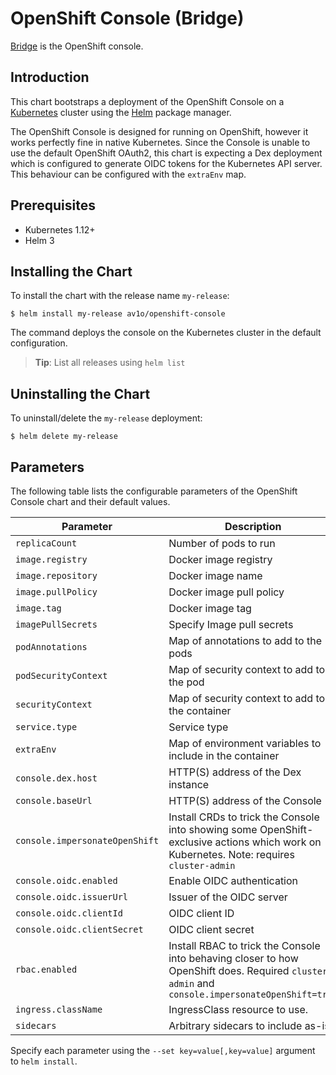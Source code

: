 # OpenShift Console (Bridge)

[Bridge](https://github.com/openshift/console) is the OpenShift console.

## Introduction

This chart bootstraps a deployment of the OpenShift Console on a [Kubernetes](https://kubernetes.io) cluster using the [Helm](https://helm.sh) package manager.

The OpenShift Console is designed for running on OpenShift, however it works perfectly fine in native Kubernetes. Since the Console is unable to use the default OpenShift OAuth2, this chart is expecting a Dex deployment which is configured to generate OIDC tokens for the Kubernetes API server.
This behaviour can be configured with the `extraEnv` map.

## Prerequisites

- Kubernetes 1.12+
- Helm 3

## Installing the Chart
To install the chart with the release name `my-release`:

```console
$ helm install my-release av1o/openshift-console
```

The command deploys the console on the Kubernetes cluster in the default configuration.

> **Tip**: List all releases using `helm list`

## Uninstalling the Chart

To uninstall/delete the `my-release` deployment:

```console
$ helm delete my-release
```

## Parameters

The following table lists the configurable parameters of the OpenShift Console chart and their default values.

| Parameter                      | Description                                                                                                                                    | Default                       |
|--------------------------------|------------------------------------------------------------------------------------------------------------------------------------------------|-------------------------------|
| `replicaCount`                 | Number of pods to run                                                                                                                          | 1                             |
| `image.registry`               | Docker image registry                                                                                                                          | `quay.io`                     |
| `image.repository`             | Docker image name                                                                                                                              | `openshift/origin-console`    |
| `image.pullPolicy`             | Docker image pull policy                                                                                                                       | `IfNotPresent`                |
| `image.tag`                    | Docker image tag                                                                                                                               | `${CHART_VERSION}`            |
| `imagePullSecrets`             | Specify Image pull secrets                                                                                                                     | `[]`                          |
| `podAnnotations`               | Map of annotations to add to the pods                                                                                                          | See `values.yaml`             |
| `podSecurityContext`           | Map of security context to add to the pod                                                                                                      | See `values.yaml`             |
| `securityContext`              | Map of security context to add to the container                                                                                                | See `values.yaml`             |
| `service.type`                 | Service type                                                                                                                                   | `ClusterIP`                   |
| `extraEnv`                     | Map of environment variables to include in the container                                                                                       | `{}`                          |
| `console.dex.host`             | HTTP(S) address of the Dex instance                                                                                                            | `https://dex.example.org`     |
| `console.baseUrl`              | HTTP(S) address of the Console                                                                                                                 | `https://console.example.org` |
| `console.impersonateOpenShift` | Install CRDs to trick the Console into showing some OpenShift-exclusive actions which work on Kubernetes. Note: requires `cluster-admin`       | `false`                       |
| `console.oidc.enabled`         | Enable OIDC authentication                                                                                                                     | `true`                        |
| `console.oidc.issuerUrl`       | Issuer of the OIDC server                                                                                                                      | `https://dex.example.org`     |
| `console.oidc.clientId`        | OIDC client ID                                                                                                                                 | `kubernetes`                  |
| `console.oidc.clientSecret`    | OIDC client secret                                                                                                                             | `hunter2`                     |
| `rbac.enabled`                 | Install RBAC to trick the Console into behaving closer to how OpenShift does. Required `cluster-admin` and `console.impersonateOpenShift=true` | `false`                       |
| `ingress.className`            | IngressClass resource to use.                                                                                                                  |                               |
| `sidecars`                     | Arbitrary sidecars to include as-is                                                                                                            | `[]`                          |

Specify each parameter using the `--set key=value[,key=value]` argument to `helm install`.

